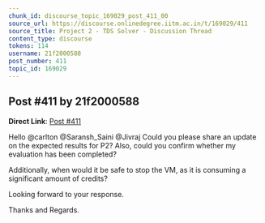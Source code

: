 ```yaml
---
chunk_id: discourse_topic_169029_post_411_00
source_url: https://discourse.onlinedegree.iitm.ac.in/t/169029/411
source_title: Project 2 - TDS Solver - Discussion Thread
content_type: discourse
tokens: 114
username: 21f2000588
post_number: 411
topic_id: 169029
---
```


## Post #411 by 21f2000588

**Direct Link**: [Post #411](https://discourse.onlinedegree.iitm.ac.in/t/169029/411)

Hello @carlton @Saransh_Saini @Jivraj Could you please share an update on the expected results for P2? Also, could you confirm whether my evaluation has been completed?

Additionally, when would it be safe to stop the VM, as it is consuming a significant amount of credits?

Looking forward to your response.

Thanks and Regards.
